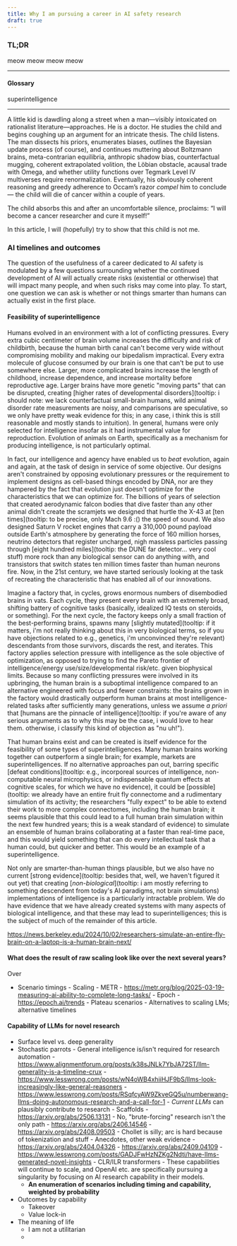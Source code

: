```yaml
---
title: Why I am pursuing a career in AI safety research
draft: true
---
```

### TL;DR
meow meow
meow meow

---
#### Glossary
superintelligence

---

A little kid is dawdling along a street when a man—visibly intoxicated on rationalist literature—approaches. He is a doctor. He studies the child and begins coughing up an argument for an intricate thesis. The child listens. The man dissects his priors, enumerates biases, outlines the Bayesian update process (of course), and continues muttering about Boltzmann brains, meta-contrarian equilibria, anthropic shadow bias, counterfactual mugging, coherent extrapolated volition, the Löbian obstacle, acausal trade with Omega, and whether utility functions over Tegmark Level IV multiverses require renormalization. Eventually, his obviously coherent reasoning and greedy adherence to Occam’s razor *compel* him to conclude— the child will die of cancer within a couple of years. 

 The child absorbs this and after an uncomfortable silence, proclaims: “I will become a cancer researcher and cure it myself!”

In this article, I will (hopefully) try to show that this child is not me.
### AI timelines and outcomes
The question of the usefulness of a career dedicated to AI safety is modulated by a few questions surrounding whether the continued development of AI will actually create risks (existential or otherwise) that will impact many people, and when such risks may come into play. To start, one question we can ask is whether or not things smarter than humans can actually exist in the first place.
#### Feasibility of superintelligence

Humans evolved in an environment with a lot of conflicting pressures. Every extra cubic centimeter of brain volume increases the difficulty and risk of childbirth, because the human birth canal can't become very wide without compromising mobility and making our bipedalism impractical. Every extra molecule of glucose consumed by our brain is one that can't be put to use somewhere else. Larger, more complicated brains increase the length of childhood, increase dependence, and increase mortality before reproductive age. Larger brains have more genetic "moving parts" that can be disrupted, creating [higher rates of developmental disorders](tooltip: i should note: we lack counterfactual small-brain humans, wild animal disorder rate measurements are noisy, and comparisons are speculative, so we only have pretty weak evidence for this; in any case, i think this is still reasonable and mostly stands to intuition). In general, humans were only selected for intelligence insofar as it had instrumental value for reproduction. Evolution of animals on Earth, specifically as a mechanism for producing intelligence, is not particularly optimal.

In fact, our intelligence and agency have enabled us to *beat* evolution, again and again, at the task of design in service of some objective. Our designs aren't constrained by opposing evolutionary pressures or the requirement to implement designs as cell-based things encoded by DNA, nor are they hampered by the fact that evolution just doesn't optimize for the characteristics that we can optimize for. The billions of years of selection that created aerodynamic falcon bodies that dive faster than any other animal didn't create the scramjets we designed that hurtle the X-43 at [ten times](tooltip: to be precise, only Mach 9.6 :() the speed of sound. We also designed Saturn V rocket engines that carry a 310,000 pound payload outside Earth's atmosphere by generating the force of 160 million horses, neutrino detectors that register uncharged, nigh massless particles passing through [eight hundred miles](tooltip: the DUNE far detector... very cool stuff) more rock than any biological sensor can do anything with, and transistors that switch states ten million times faster than human neurons fire. Now, in the 21st century, we have started seriously looking at the task of recreating the characteristic that has enabled all of our innovations.

 Imagine a factory that, in cycles, grows enormous numbers of disembodied brains in vats. Each cycle, they present every brain with an extremely broad, shifting battery of cognitive tasks (basically, idealized IQ tests on steroids, or something). For the next cycle, the factory keeps only a small fraction of the best-performing brains, spawns many [slightly mutated](tooltip: if it matters, i'm not really thinking about this in very biological terms, so if you have objections related to e.g., genetics, i'm unconvinced they're relevant) descendants from those survivors, discards the rest, and iterates. This factory applies selection pressure with intelligence as the sole objective of optimization, as opposed to trying to find the Pareto frontier of intelligence/energy use/size/developmental risk/etc. given biophysical limits. Because so many conflicting pressures were involved in its upbringing, the human brain is a suboptimal intelligence compared to an alternative engineered with focus and fewer constraints: the brains grown in the factory would drastically outperform human brains at most intelligence-related tasks after sufficiently many generations, unless we assume *a priori* that [humans are the pinnacle of intelligence](tooltip: if you're aware of any serious arguments as to why this may be the case, i would love to hear them. otherwise, i classify this kind of objection as "nu uh!"). 

That human brains exist and can be created is itself evidence for the feasibility of some types of superintelligences. Many human brains working together can outperform a single brain; for example, markets are superintelligences. If no alternative approaches pan out, barring specific [defeat conditions](tooltip: e.g., incorporeal sources of intelligence, non-computable neural microphysics, or indispensable quantum effects at cognitive scales, for which we have no evidence), it could be [possible](tooltip: we already have an entire fruit fly connectome and a rudimentary simulation of its activity; the researchers "fully expect" to be able to extend their work to more complex connectomes, including the human brain; it seems plausible that this could lead to a full human brain simulation within the next few hundred years; this is a weak standard of evidence) to simulate an ensemble of human brains collaborating at a faster than real-time pace, and this would yield something that can do every intellectual task that a human could, but quicker and better. This would be an example of a superintelligence.

Not only are smarter-than-human things plausible, but we also have no current [strong evidence](tooltip: besides that, well, we haven't figured it out yet) that creating [*non-biological*](tooltip: i am mostly referring to something descendent from today's AI paradigms, not brain simulations) implementations of intelligence is a particularly intractable problem. We do have evidence that we have already created systems with many aspects of biological intelligence, and that these may lead to superintelligences; this is the subject of much of the remainder of this article.



https://news.berkeley.edu/2024/10/02/researchers-simulate-an-entire-fly-brain-on-a-laptop-is-a-human-brain-next/

#### What does the result of raw scaling look like over the next several years?
Over
- Scenario timings
		- Scaling
			- METR
				- https://metr.org/blog/2025-03-19-measuring-ai-ability-to-complete-long-tasks/
			- Epoch
				- https://epoch.ai/trends
		- Plateau scenarios
		- Alternatives to scaling LMs; alternative timelines
#### Capability of LLMs for novel research
 - Surface level vs. deep generality
 - Stochastic parrots
		- General intelligence is/isn't required for research automation
			- https://www.alignmentforum.org/posts/k38sJNLk7YbJA72ST/llm-generality-is-a-timeline-crux
			- https://www.lesswrong.com/posts/wN4oWB4xhiiHJF9bS/llms-look-increasingly-like-general-reasoners
			- https://www.lesswrong.com/posts/RSqfcyAW9ZkveGQ5u/numberwang-llms-doing-autonomous-research-and-a-call-for-1
		- *Current LLMs* can plausibly contribute to research
			- Scaffolds
				- https://arxiv.org/abs/2506.13131
			- No, "brute-forcing" research isn't the only path
				- https://arxiv.org/abs/2406.14546
				- https://arxiv.org/abs/2408.09503
			- Chollet is silly; arc is hard because of tokenization and stuff
			- Anecdotes, other weak evidence
				- https://arxiv.org/abs/2404.04326
				- https://arxiv.org/abs/2409.04109
				- https://www.lesswrong.com/posts/GADJFwHzNZKg2Ndti/have-llms-generated-novel-insights
				- CLR/ILR transformers
			- These capabilities will continue to scale, and OpenAI etc. are specifically pursuing a singularity by focusing on AI research capability in their models.
	- **An enumeration of scenarios including timing and capability, weighted by probability**
- Outcomes by capability
	- Takeover
	- Value lock-in
- The meaning of life
	- I am not a utilitarian
	- 
